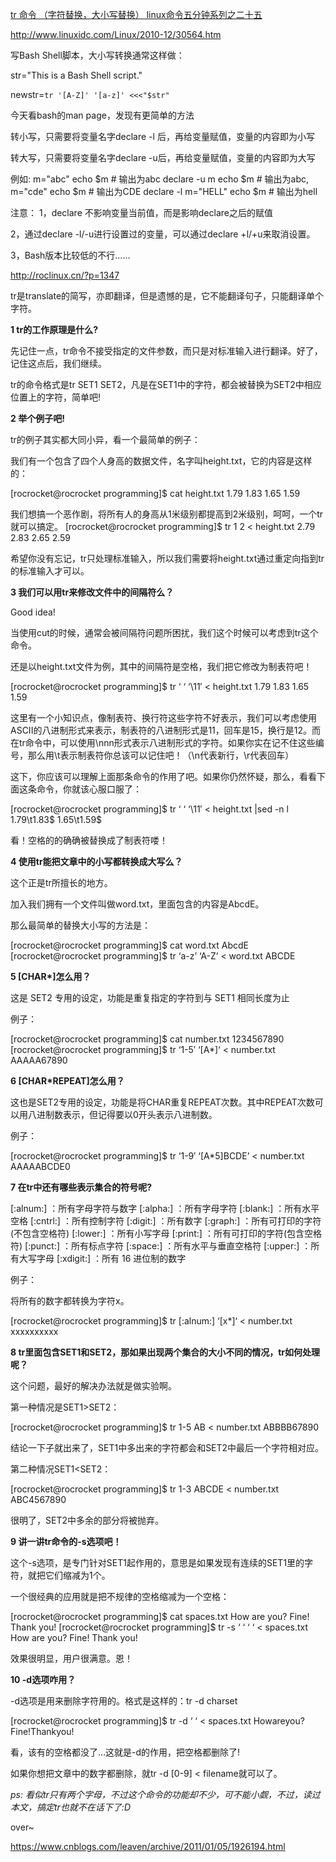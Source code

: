  

​		 [     tr 命令 （字符替换，大小写替换） linux命令五分钟系列之二十五         ](https://www.cnblogs.com/leaven/archive/2011/01/05/1926194.html) 	

http://www.linuxidc.com/Linux/2010-12/30564.htm  

写Bash Shell脚本，大小写转换通常这样做：  

str="This is a Bash Shell script."  

newstr=`tr '[A-Z]' '[a-z]' <<<"$str"`  

今天看bash的man page，发现有更简单的方法  

转小写，只需要将变量名字declare -l 后，再给变量赋值，变量的内容即为小写  

转大写，只需要将变量名字declare -u后，再给变量赋值，变量的内容即为大写  

例如:
m="abc"
echo $m # 输出为abc
declare -u m
echo $m # 输出为abc,
m="cde"
echo $m # 输出为CDE
declare -l m="HELL"
echo $m # 输出为hell  

注意： 
1，declare 不影响变量当前值，而是影响declare之后的赋值  

2，通过declare -l/-u进行设置过的变量，可以通过declare +l/+u来取消设置。  

3，Bash版本比较低的不行……  

 

http://roclinux.cn/?p=1347  

tr是translate的简写，亦即翻译，但是遗憾的是，它不能翻译句子，只能翻译单个字符。  

**1 tr的工作原理是什么?**  

先记住一点，tr命令不接受指定的文件参数，而只是对标准输入进行翻译。好了，记住这点后，我们继续。  

tr的命令格式是tr SET1 SET2，凡是在SET1中的字符，都会被替换为SET2中相应位置上的字符，简单吧!  

**2 举个例子吧!**  

tr的例子其实都大同小异，看一个最简单的例子：  

我们有一个包含了四个人身高的数据文件，名字叫height.txt，它的内容是这样的：  

[rocrocket@rocrocket programming]$ cat height.txt
1.79 1.83
1.65 1.59  

我们想搞一个恶作剧，将所有人的身高从1米级别都提高到2米级别，呵呵，一个tr就可以搞定。
[rocrocket@rocrocket programming]$ tr 1 2 < height.txt
2.79 2.83
2.65 2.59  

希望你没有忘记，tr只处理标准输入，所以我们需要将height.txt通过重定向指到tr的标准输入才可以。  

**3 我们可以用tr来修改文件中的间隔符么？**  

Good idea!  

当使用cut的时候，通常会被间隔符问题所困扰，我们这个时候可以考虑到tr这个命令。  

还是以height.txt文件为例，其中的间隔符是空格，我们把它修改为制表符吧！  

[rocrocket@rocrocket programming]$ tr ‘ ‘ ‘\11′ < height.txt
1.79  1.83
1.65  1.59  

这里有一个小知识点，像制表符、换行符这些字符不好表示，我们可以考虑使用ASCII的八进制形式来表示，制表符的八进制形式是11，回车是15，换行是12。而在tr命令中，可以使用\nnn形式表示八进制形式的字符。如果你实在记不住这些编号，那么用\t表示制表符你总该可以记住吧！（\n代表新行，\r代表回车）  

这下，你应该可以理解上面那条命令的作用了吧。如果你仍然怀疑，那么，看看下面这条命令，你就该心服口服了：  

[rocrocket@rocrocket programming]$ tr ‘ ‘ ‘\11′ < height.txt |sed -n l
1.79\t1.83$
1.65\t1.59$  

看！空格的的确确被替换成了制表符喽！  

**4 使用tr能把文章中的小写都转换成大写么？**  

这个正是tr所擅长的地方。  

加入我们拥有一个文件叫做word.txt，里面包含的内容是AbcdE。  

那么最简单的替换大小写的方法是：  

[rocrocket@rocrocket programming]$ cat word.txt
AbcdE
[rocrocket@rocrocket programming]$ tr ‘a-z’ ‘A-Z’ < word.txt
ABCDE  

**5 [CHAR\*]怎么用？**  

这是 SET2 专用的设定，功能是重复指定的字符到与 SET1 相同长度为止  

例子：  

[rocrocket@rocrocket programming]$ cat number.txt
1234567890
[rocrocket@rocrocket programming]$ tr ‘1-5′ ‘[A*]‘ < number.txt
AAAAA67890  

**6 [CHAR\*REPEAT]怎么用？**  

这也是SET2专用的设定，功能是将CHAR重复REPEAT次数。其中REPEAT次数可以用八进制数表示，但记得要以0开头表示八进制数。  

例子：  

[rocrocket@rocrocket programming]$ tr ‘1-9′ ‘[A*5]BCDE’ < number.txt
AAAAABCDE0  

**7 在tr中还有哪些表示集合的符号呢?**  

[:alnum:] ：所有字母字符与数字
[:alpha:] ：所有字母字符
[:blank:] ：所有水平空格
[:cntrl:] ：所有控制字符
[:digit:] ：所有数字
[:graph:] ：所有可打印的字符(不包含空格符)
[:lower:] ：所有小写字母
[:print:] ：所有可打印的字符(包含空格符)
[:punct:] ：所有标点字符
[:space:] ：所有水平与垂直空格符
[:upper:] ：所有大写字母
[:xdigit:] ：所有 16 进位制的数字  

例子：  

将所有的数字都转换为字符x。  

[rocrocket@rocrocket programming]$ tr [:alnum:] ‘[x*]‘ < number.txt
xxxxxxxxxx  

**8 tr里面包含SET1和SET2，那如果出现两个集合的大小不同的情况，tr如何处理呢？**  

这个问题，最好的解决办法就是做实验啊。  

第一种情况是SET1>SET2：  

[rocrocket@rocrocket programming]$ tr 1-5 AB < number.txt
ABBBB67890  

结论一下子就出来了，SET1中多出来的字符都会和SET2中最后一个字符相对应。  

第二种情况SET1<SET2：  

[rocrocket@rocrocket programming]$ tr 1-3 ABCDE < number.txt
ABC4567890  

很明了，SET2中多余的部分将被抛弃。  

**9 讲一讲tr命令的-s选项吧！**  

这个-s选项，是专门针对SET1起作用的，意思是如果发现有连续的SET1里的字符，就把它们缩减为1个。  

一个很经典的应用就是把不规律的空格缩减为一个空格：  

[rocrocket@rocrocket programming]$ cat spaces.txt
How  are        you?
Fine! Thank  you!
[rocrocket@rocrocket programming]$ tr -s ‘ ‘ ‘ ‘ < spaces.txt
How are you?
Fine! Thank you!  

效果很明显，用户很满意。恩！  

**10 -d选项咋用？**  

-d选项是用来删除字符用的。格式是这样的：tr -d charset  

[rocrocket@rocrocket programming]$ tr -d ‘ ‘ < spaces.txt
Howareyou?
Fine!Thankyou!  

看，该有的空格都没了…这就是-d的作用，把空格都删除了!  

如果你想把文章中的数字都删除，就tr -d [0-9] < filename就可以了。  

*ps: 看似tr只有两个字母，不过这个命令的功能却不少，可不能小觑，不过，读过本文，搞定tr也就不在话下了:D*  

over~  

https://www.cnblogs.com/leaven/archive/2011/01/05/1926194.html
